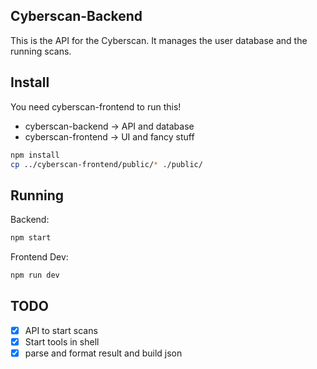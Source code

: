 ## Cyberscan-Backend
This is the API for the Cyberscan. It manages the user database and the 
running scans.

## Install
You need cyberscan-frontend to run this!

* cyberscan-backend -> API and database
* cyberscan-frontend -> UI and fancy stuff

``` bash
npm install
cp ../cyberscan-frontend/public/* ./public/
```

## Running
Backend:
``` bash
npm start
```

Frontend Dev:
``` bash
npm run dev
```

## TODO
* [X] API to start scans
* [X] Start tools in shell
* [X] parse and format result and build json